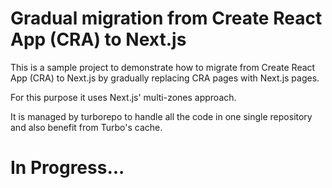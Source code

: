 # Gradual migration from Create React App (CRA) to Next.js

This is a sample project to demonstrate how to migrate from Create React App (CRA) to Next.js by gradually replacing CRA pages with Next.js pages.

For this purpose it uses Next.js' multi-zones approach.

It is managed by turborepo to handle all the code in one single repository and also benefit from Turbo's cache.

# In Progress...